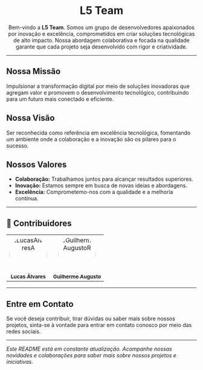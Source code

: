 <div align="center">
  
# L5 Team

Bem-vindo a **L5 Team**. Somos um grupo de desenvolvedores apaixonados por inovação e excelência, comprometidos em criar soluções tecnológicas de alto impacto. Nossa abordagem colaborativa e focada na qualidade garante que cada projeto seja desenvolvido com rigor e criatividade.

</div>

---

## Nossa Missão

Impulsionar a transformação digital por meio de soluções inovadoras que agregam valor e promovem o desenvolvimento tecnológico, contribuindo para um futuro mais conectado e eficiente.

## Nossa Visão

Ser reconhecida como referência em excelência tecnológica, fomentando um ambiente onde a colaboração e a inovação são os pilares para o sucesso.

## Nossos Valores

- **Colaboração:** Trabalhamos juntos para alcançar resultados superiores.
- **Inovação:** Estamos sempre em busca de novas ideias e abordagens.
- **Excelência:** Comprometemo-nos com a qualidade e a melhoria contínua.

---

## 🤝 Contribuidores

<div align="center">
<table>
  <tr>
    <td align="center">
      <a href="https://github.com/LucasAlvaresA">
         <img src="https://avatars.githubusercontent.com/u/54752776?v=4" width="100px" style="border-radius: 50%" alt="LucasAlvaresA"/><br>
        <sub>
          <b>Lucas Álvares</b>
        </sub>
      </a>
    </td>
    <td align="center">
      <a href="https://github.com/GuilhermeAugustoR">
         <img src="https://avatars.githubusercontent.com/u/80905192?v=4" width="100px" style="border-radius: 50%" alt="GuilhermeAugustoR"/><br>
        <sub>
          <b>Guilherme Augusto</b>
        </sub>
      </a>
    </td>
  </tr>
</table>
</div>

---

## Entre em Contato

Se você deseja contribuir, tirar dúvidas ou saber mais sobre nossos projetos, sinta-se à vontade para entrar em contato conosco por meio das redes sociais.

---

*Este README está em constante atualização. Acompanhe nossas novidades e colaborações para saber mais sobre nossos projetos e iniciativas.*
